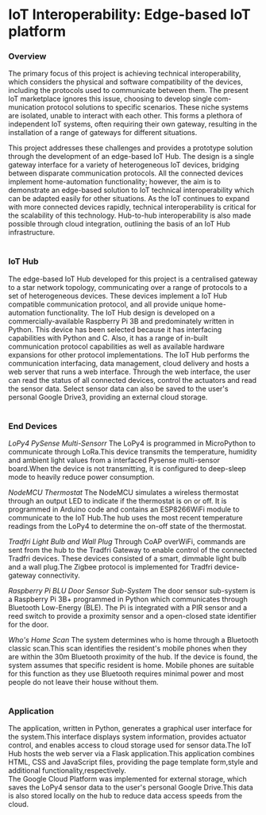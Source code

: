 # IoT Interoperability: Edge-based IoT platform

### Overview
The primary focus of this project is achieving technical interoperability, which considers the physical and software compatibility of the devices, 
including the protocols used to communicate between them. The present IoT marketplace ignores this issue, choosing to develop single com-
munication protocol solutions to specific scenarios. These niche systems are isolated, unable to interact with each other. 
This forms a plethora of independent IoT systems, often requiring their own gateway, resulting in the installation of a range of gateways
for different situations. <br/>

This project addresses these challenges and provides a prototype solution through the development of an edge-based IoT Hub. The design is a single gateway interface for a
variety of heterogeneous IoT devices, bridging between disparate communication protocols. 
All the connected devices implement home-automation functionality; however, the aim is to demonstrate an edge-based solution to IoT technical 
interoperability which can be adapted easily for other situations. 
As the IoT continues to expand with more connected devices rapidly, technical interoperability is critical for the scalability of this
technology. Hub-to-hub interoperability is also made possible through cloud integration, outlining the basis of an IoT Hub infrastructure. <br/><br/>

### IoT Hub
The edge-based IoT Hub developed for this project is a centralised gateway to a star network topology, communicating over a range of protocols
to a set of heterogeneous devices. These devices implement a IoT Hub compatible communication protocol, and all provide unique home-automation functionality.
The IoT Hub design is developed on a commercially-available Raspberry Pi 3B and predominately written in Python.
This device has been selected because it has interfacing capabilities with Python and C.
Also, it has a range of in-built communication protocol capabilities as well as available hardware expansions for other protocol implementations. 
The IoT Hub performs the communication interfacing, data management, cloud delivery and hosts a web server that runs a web interface.
Through the web interface, the user can read the status of all connected devices, control the actuators and read the sensor data. 
Select sensor data can also be saved to the user's personal Google Drive3, providing an external cloud storage. <br/><br/>

### End Devices
<i>LoPy4 PySense Multi-Sensorr</i>
The LoPy4 is programmed in MicroPython to communicate through LoRa.This device transmits the temperature, humidity and ambient
light values from a interfaced Pysense multi-sensor board.When the device is not transmitting, it is configured to deep-sleep mode to
heavily reduce power consumption.<br/>

<i>NodeMCU Thermostat</i>
The NodeMCU simulates a wireless thermostat through an output LED to indicate if the thermostat is on or off. It is programmed in
Arduino code and contains an ESP8266WiFi module to communicate to the IoT Hub.The hub uses the most recent temperature readings
from the LoPy4 to determine the on-off state of the thermostat.<br/>

<i>Tradfri Light Bulb and Wall Plug</i>
Through CoAP overWiFi, commands are sent from the hub to the Tradfri Gateway to enable control of the connected Tradfri devices.
These devices consisted of a smart, dimmable light bulb and a wall plug.The Zigbee protocol is implemented for Tradfri device-gateway
connectivity.<br/>

<i>Raspberry Pi BLU Door Sensor Sub-System</i>
The door sensor sub-system is a Raspberry Pi 3B+ programmed in Python which communicates through Bluetooth Low-Energy (BLE).
The Pi is integrated with a PIR sensor and a reed switch to provide a proximity sensor and a open-closed state identifier for the door. <br/>

<i>Who's Home Scan</i>
The system determines who is home through a Bluetooth classic scan.This scan identifies the resident's mobile phones when they are
within the 30m Bluetooth proximity of the hub. If the device is found, the system assumes that specific resident is home. Mobile phones are
suitable for this function as they use Bluetooth requires minimal power and most people do not leave their house without them.<br/><br/>

### Application
The application, written in Python, generates a graphical user interface for the system.This interface displays system information, provides
actuator control, and enables access to cloud storage used for sensor data.The IoT Hub hosts the web server via a Flask application.This
application combines HTML, CSS and JavaScript files, providing the page template form,style and additional functionality,respectively.
<br/>
The Google Cloud Platform was implemented for external storage, which saves the LoPy4 sensor data to the user's personal Google
Drive.This data is also stored locally on the hub to reduce data access speeds from the cloud.
